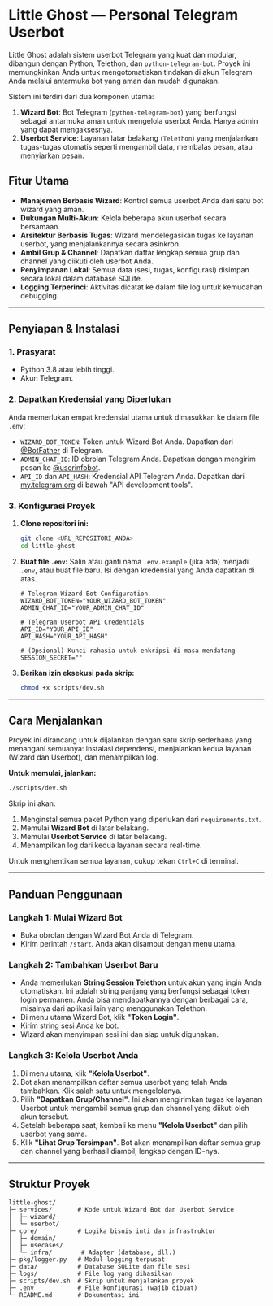 # Little Ghost — Personal Telegram Userbot

Little Ghost adalah sistem userbot Telegram yang kuat dan modular, dibangun dengan Python, Telethon, dan `python-telegram-bot`. Proyek ini memungkinkan Anda untuk mengotomatiskan tindakan di akun Telegram Anda melalui antarmuka bot yang aman dan mudah digunakan.

Sistem ini terdiri dari dua komponen utama:
1.  **Wizard Bot**: Bot Telegram (`python-telegram-bot`) yang berfungsi sebagai antarmuka aman untuk mengelola userbot Anda. Hanya admin yang dapat mengaksesnya.
2.  **Userbot Service**: Layanan latar belakang (`Telethon`) yang menjalankan tugas-tugas otomatis seperti mengambil data, membalas pesan, atau menyiarkan pesan.

## Fitur Utama
- **Manajemen Berbasis Wizard**: Kontrol semua userbot Anda dari satu bot wizard yang aman.
- **Dukungan Multi-Akun**: Kelola beberapa akun userbot secara bersamaan.
- **Arsitektur Berbasis Tugas**: Wizard mendelegasikan tugas ke layanan userbot, yang menjalankannya secara asinkron.
- **Ambil Grup & Channel**: Dapatkan daftar lengkap semua grup dan channel yang diikuti oleh userbot Anda.
- **Penyimpanan Lokal**: Semua data (sesi, tugas, konfigurasi) disimpan secara lokal dalam database SQLite.
- **Logging Terperinci**: Aktivitas dicatat ke dalam file log untuk kemudahan debugging.

---

## Penyiapan & Instalasi

### 1. Prasyarat
- Python 3.8 atau lebih tinggi.
- Akun Telegram.

### 2. Dapatkan Kredensial yang Diperlukan

Anda memerlukan empat kredensial utama untuk dimasukkan ke dalam file `.env`:

- `WIZARD_BOT_TOKEN`: Token untuk Wizard Bot Anda. Dapatkan dari [@BotFather](https://t.me/BotFather) di Telegram.
- `ADMIN_CHAT_ID`: ID obrolan Telegram Anda. Dapatkan dengan mengirim pesan ke [@userinfobot](https://t.me/userinfobot).
- `API_ID` dan `API_HASH`: Kredensial API Telegram Anda. Dapatkan dari [my.telegram.org](https://my.telegram.org) di bawah "API development tools".

### 3. Konfigurasi Proyek

1.  **Clone repositori ini:**
    ```bash
    git clone <URL_REPOSITORI_ANDA>
    cd little-ghost
    ```

2.  **Buat file `.env`:**
    Salin atau ganti nama `.env.example` (jika ada) menjadi `.env`, atau buat file baru. Isi dengan kredensial yang Anda dapatkan di atas.
    ```env
    # Telegram Wizard Bot Configuration
    WIZARD_BOT_TOKEN="YOUR_WIZARD_BOT_TOKEN"
    ADMIN_CHAT_ID="YOUR_ADMIN_CHAT_ID"

    # Telegram Userbot API Credentials
    API_ID="YOUR_API_ID"
    API_HASH="YOUR_API_HASH"

    # (Opsional) Kunci rahasia untuk enkripsi di masa mendatang
    SESSION_SECRET=""
    ```

3.  **Berikan izin eksekusi pada skrip:**
    ```bash
    chmod +x scripts/dev.sh
    ```

---

## Cara Menjalankan

Proyek ini dirancang untuk dijalankan dengan satu skrip sederhana yang menangani semuanya: instalasi dependensi, menjalankan kedua layanan (Wizard dan Userbot), dan menampilkan log.

**Untuk memulai, jalankan:**
```bash
./scripts/dev.sh
```

Skrip ini akan:
1.  Menginstal semua paket Python yang diperlukan dari `requirements.txt`.
2.  Memulai **Wizard Bot** di latar belakang.
3.  Memulai **Userbot Service** di latar belakang.
4.  Menampilkan log dari kedua layanan secara real-time.

Untuk menghentikan semua layanan, cukup tekan `Ctrl+C` di terminal.

---

## Panduan Penggunaan

### Langkah 1: Mulai Wizard Bot
- Buka obrolan dengan Wizard Bot Anda di Telegram.
- Kirim perintah `/start`. Anda akan disambut dengan menu utama.

### Langkah 2: Tambahkan Userbot Baru
- Anda memerlukan **String Session Telethon** untuk akun yang ingin Anda otomatiskan. Ini adalah string panjang yang berfungsi sebagai token login permanen. Anda bisa mendapatkannya dengan berbagai cara, misalnya dari aplikasi lain yang menggunakan Telethon.
- Di menu utama Wizard Bot, klik **"Token Login"**.
- Kirim string sesi Anda ke bot.
- Wizard akan menyimpan sesi ini dan siap untuk digunakan.

### Langkah 3: Kelola Userbot Anda
1.  Di menu utama, klik **"Kelola Userbot"**.
2.  Bot akan menampilkan daftar semua userbot yang telah Anda tambahkan. Klik salah satu untuk mengelolanya.
3.  Pilih **"Dapatkan Grup/Channel"**. Ini akan mengirimkan tugas ke layanan Userbot untuk mengambil semua grup dan channel yang diikuti oleh akun tersebut.
4.  Setelah beberapa saat, kembali ke menu **"Kelola Userbot"** dan pilih userbot yang sama.
5.  Klik **"Lihat Grup Tersimpan"**. Bot akan menampilkan daftar semua grup dan channel yang berhasil diambil, lengkap dengan ID-nya.

---

## Struktur Proyek
```
little-ghost/
├─ services/       # Kode untuk Wizard Bot dan Userbot Service
│  ├─ wizard/
│  └─ userbot/
├─ core/           # Logika bisnis inti dan infrastruktur
│  ├─ domain/
│  ├─ usecases/
│  └─ infra/        # Adapter (database, dll.)
├─ pkg/logger.py   # Modul logging terpusat
├─ data/           # Database SQLite dan file sesi
├─ logs/           # File log yang dihasilkan
├─ scripts/dev.sh  # Skrip untuk menjalankan proyek
├─ .env            # File konfigurasi (wajib dibuat)
└─ README.md       # Dokumentasi ini
```